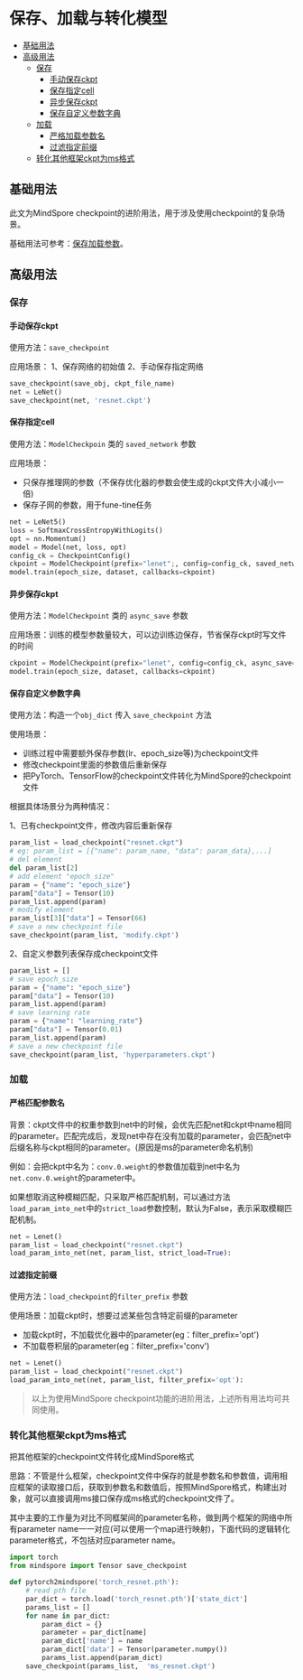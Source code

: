 # 保存、加载与转化模型

- [基础用法](#基础用法)
- [高级用法](#高级用法)
    - [保存](#保存)
        - [手动保存ckpt](#手动保存ckpt)
        - [保存指定cell](#保存指定cell)
        - [异步保存ckpt](#异步保存ckpt)
        - [保存自定义参数字典](#保存自定义参数字典)
    - [加载](#加载)
        - [严格加载参数名](#严格加载参数名)
        - [过滤指定前缀](#过滤指定前缀)
    - [转化其他框架ckpt为ms格式](#转化其他框架ckpt为ms格式)

<!-- /TOC -->

## 基础用法

此文为MindSpore checkpoint的进阶用法，用于涉及使用checkpoint的复杂场景。

基础用法可参考：[保存加载参数](https://www.mindspore.cn/tutorial/training/zh-CN/master/use/save_model.html#checkpoint)。

## 高级用法

### 保存

#### 手动保存ckpt

使用方法：`save_checkpoint`

应用场景：
1、保存网络的初始值
2、手动保存指定网络

```python
save_checkpoint(save_obj, ckpt_file_name)
net = LeNet()
save_checkpoint(net, 'resnet.ckpt')
```

#### 保存指定cell

使用方法：`ModelCheckpoin` 类的  `saved_network` 参数

应用场景：

- 只保存推理网的参数（不保存优化器的参数会使生成的ckpt文件大小减小一倍)
- 保存子网的参数，用于fune-tine任务

```python
net = LeNet5()
loss = SoftmaxCrossEntropyWithLogits()
opt = nn.Momentum()
model = Model(net, loss, opt)
config_ck = CheckpointConfig()
ckpoint = ModelCheckpoint(prefix="lenet";, config=config_ck, saved_network=net)
model.train(epoch_size, dataset, callbacks=ckpoint)
```

#### 异步保存ckpt

使用方法：`ModelCheckpoint` 类的 `async_save` 参数

应用场景：训练的模型参数量较大，可以边训练边保存，节省保存ckpt时写文件的时间

```python
ckpoint = ModelCheckpoint(prefix="lenet", config=config_ck, async_save=True)
model.train(epoch_size, dataset, callbacks=ckpoint)
```

#### 保存自定义参数字典

使用方法：构造一个`obj_dict` 传入 `save_checkpoint` 方法

使用场景：

- 训练过程中需要额外保存参数(lr、epoch_size等)为checkpoint文件
- 修改checkpoint里面的参数值后重新保存
- 把PyTorch、TensorFlow的checkpoint文件转化为MindSpore的checkpoint文件

根据具体场景分为两种情况：

1、已有checkpoint文件，修改内容后重新保存

```python
param_list = load_checkpoint("resnet.ckpt")
# eg: param_list = [{"name": param_name, "data": param_data},...]
# del element
del param_list[2]
# add element "epoch_size"
param = {"name": "epoch_size"}
param["data"] = Tensor(10)
param_list.append(param)
# modify element
param_list[3]["data"] = Tensor(66)
# save a new checkpoint file
save_checkpoint(param_list, 'modify.ckpt')
```

2、自定义参数列表保存成checkpoint文件

```python
param_list = []
# save epoch_size
param = {"name": "epoch_size"}
param["data"] = Tensor(10)
param_list.append(param)
# save learning rate
param = {"name": "learning_rate"}
param["data"] = Tensor(0.01)
param_list.append(param)
# save a new checkpoint file
save_checkpoint(param_list, 'hyperparameters.ckpt')
```

### 加载

#### 严格匹配参数名

背景：ckpt文件中的权重参数到net中的时候，会优先匹配net和ckpt中name相同的parameter。匹配完成后，发现net中存在没有加载的parameter，会匹配net中后缀名称与ckpt相同的parameter。(原因是ms的parameter命名机制)

例如：会把ckpt中名为：`conv.0.weight`的参数值加载到net中名为`net.conv.0.weight`的parameter中。

如果想取消这种模糊匹配，只采取严格匹配机制，可以通过方法`load_param_into_net`中的`strict_load`参数控制，默认为False，表示采取模糊匹配机制。

```python
net = Lenet()
param_list = load_checkpoint("resnet.ckpt")
load_param_into_net(net, param_list, strict_load=True):
```

#### 过滤指定前缀

使用方法：`load_checkpoint`的`filter_prefix` 参数

使用场景：加载ckpt时，想要过滤某些包含特定前缀的parameter

- 加载ckpt时，不加载优化器中的parameter(eg：filter_prefix='opt')
- 不加载卷积层的parameter(eg：filter_prefix='conv')

```python
net = Lenet()
param_list = load_checkpoint("resnet.ckpt")
load_param_into_net(net, param_list, filter_prefix='opt'):
```

> 以上为使用MindSpore checkpoint功能的进阶用法，上述所有用法均可共同使用。

### 转化其他框架ckpt为ms格式

把其他框架的checkpoint文件转化成MindSpore格式

思路：不管是什么框架，checkpoint文件中保存的就是参数名和参数值，调用相应框架的读取接口后，获取到参数名和数值后，按照MindSpore格式，构建出对象，就可以直接调用ms接口保存成ms格式的checkpoint文件了。

其中主要的工作量为对比不同框架间的parameter名称，做到两个框架的网络中所有parameter name一一对应(可以使用一个map进行映射)，下面代码的逻辑转化parameter格式，不包括对应parameter name。

```python
import torch
from mindspore import Tensor save_checkpoint

def pytorch2mindspore('torch_resnet.pth'):
    # read pth file
    par_dict = torch.load('torch_resnet.pth')['state_dict']
    params_list = []
    for name in par_dict:
        param_dict = {}
        parameter = par_dict[name]
        param_dict['name'] = name
        param_dict['data'] = Tensor(parameter.numpy())
        params_list.append(param_dict)
    save_checkpoint(params_list,  'ms_resnet.ckpt')
```
